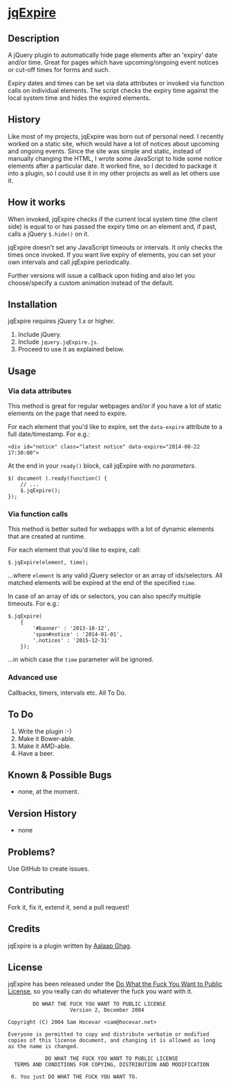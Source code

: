 [jqExpire](https://github.com/aalaap/jqExpire)
============

## Description
A jQuery plugin to automatically hide page elements after an 'expiry' date and/or time. Great for pages which have upcoming/ongoing event notices or cut-off times for forms and such.

Expiry dates and times can be set via data attributes or invoked via function calls on individual elements. The script checks the expiry time against the local system time and hides the expired elements.

## History
Like most of my projects, jqExpire was born out of personal need. I recently worked on a static site, which would have a lot of notices about upcoming and ongoing events. Since the site was simple and static, instead of manually changing the HTML, I wrote some JavaScript to hide some notice elements after a particular date. It worked fine, so I decided to package it into a plugin, so I could use it in my other projects as well as let others use it.

## How it works
When invoked, jqExpire checks if the current local system time (the client side) is equal to or has passed the expiry time on an element and, if past, calls a jQuery `$.hide()` on it.

jqExpire doesn't set any JavaScript timeouts or intervals. It only checks the times once invoked. If you want live expiry of elements, you can set your own intervals and call jqExpire periodically.
 
Further versions will issue a callback upon hiding and also let you choose/specify a custom animation instead of the default.

## Installation
jqExpire requires jQuery 1.x or higher.

1. Include jQuery.
2. Include `jquery.jqExpire.js`.
3. Proceed to use it as explained below.

## Usage

### Via data attributes
This method is great for regular webpages and/or if you have a lot of static elements on the page that need to expire.

For each element that you'd like to expire, set the `data-expire` attribute to a full date/timestamp. For e.g.:

```
<div id="notice" class="latest notice" data-expire="2014-08-22 17:30:00">
```

At the end in your `ready()` block, call jqExpire with *no parameters*.

```
$( document ).ready(function() {
    // ...
    $.jqExpire();
});
``` 

### Via function calls
This method is better suited for webapps with a lot of dynamic elements that are created at runtime.

For each element that you'd like to expire, call:

```
$.jqExpire(element, time);
```

...where `element` is any valid jQuery selector or an array of ids/selectors. All matched elements will be expired at the end of the specified `time`.

In case of an array of ids or selectors, you can also specify multiple timeouts. For e.g.:

```
$.jqExpire(
    {
        '#banner' : '2013-10-12',
        'span#notice' : '2014-01-01',
        '.notices' : '2015-12-31'
    });
```

...in which case the `time` parameter will be ignored.

### Advanced use
Callbacks, timers, intervals etc. All To Do.

## To Do

1. Write the plugin :-)
2. Make it Bower-able.
3. Make it AMD-able.
4. Have a beer.

## Known & Possible Bugs
- none, at the moment.

## Version History
- none

## Problems?
Use GitHub to create issues.

## Contributing
Fork it, fix it, extend it, send a pull request!

## Credits
jqExpire is a plugin written by [Aalaap Ghag](http://aalaap.com).

## License
jqExpire has been released under the [Do What the Fuck You Want to Public License](http://www.wtfpl.net/about/), so you really can do whatever the fuck you want with it.

```
        DO WHAT THE FUCK YOU WANT TO PUBLIC LICENSE 
                    Version 2, December 2004 
        
Copyright (C) 2004 Sam Hocevar <sam@hocevar.net> 

Everyone is permitted to copy and distribute verbatim or modified 
copies of this license document, and changing it is allowed as long 
as the name is changed. 

            DO WHAT THE FUCK YOU WANT TO PUBLIC LICENSE 
  TERMS AND CONDITIONS FOR COPYING, DISTRIBUTION AND MODIFICATION 

 0. You just DO WHAT THE FUCK YOU WANT TO.
```